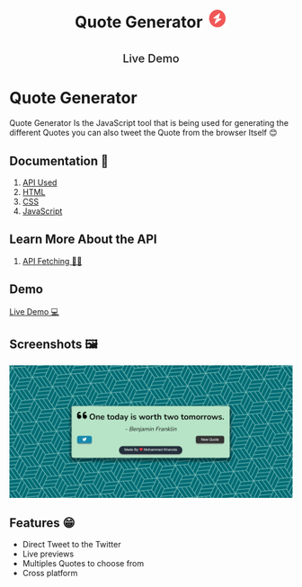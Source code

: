 <div>
 <h1 style="text-align:center">
 Quote Generator
<img style="height:32px; width:32px;    display:inline-block; padding-left:5px;
 padding-bottom:0px;
 margin-top:5px" 
 src="./favicon/favicon-32x32.png">

<a style="text-decoration:none; font-size:20px; font-weight:500; margin-top:25px" herf ="https://quote-generator-mohammed-kharoda.netlify.app/">Live Demo</a>

 </h1>
    
</div>

# Quote Generator

Quote Generator Is the JavaScript tool that is being used for generating the different Quotes you can also tweet the Quote from the browser Itself 😊

## Documentation 📃

1. [API Used](https://type.fit/api/quotes)
2. [HTML](https://developer.mozilla.org/en-US/docs/Web/HTML)
3. [CSS](https://developer.mozilla.org/en-US/docs/Web/CSS)
4. [JavaScript](https://developer.mozilla.org/en-US/docs/Web/JavaScript)

## Learn More About the API

1.  [API Fetching 🤙🏼](https://developer.mozilla.org/en-US/docs/Web/JavaScript/Reference/Statements/async_function)

## Demo

[Live Demo 💻](https://quote-generator-mohammed-kharoda.netlify.app/)

## Screenshots 🖼️

![App Screenshot](./favicon/ss.png)

## Features 😁

- Direct Tweet to the Twitter
- Live previews
- Multiples Quotes to choose from
- Cross platform
